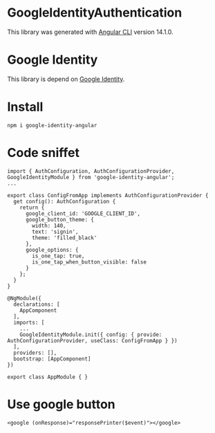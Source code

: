 # GoogleIdentityAuthentication

This library was generated with [Angular CLI](https://github.com/angular/angular-cli) version 14.1.0.

# Google Identity

This library is depend on [Google Identity](https://developers.google.com/identity/gsi/web).


# Install

```
npm i google-identity-angular
```

# Code sniffet

```
import { AuthConfiguration, AuthConfigurationProvider, GoogleIdentityModule } from 'google-identity-angular';
...

export class ConfigFromApp implements AuthConfigurationProvider {
  get config(): AuthConfiguration {
    return { 
      google_client_id: 'GOOGLE_CLIENT_ID',
      google_button_theme: {
        width: 140,
        text: 'signin',
        theme: 'filled_black'
      },
      google_options: {
        is_one_tap: true,
        is_one_tap_when_button_visible: false
      }
    };
  }
}

@NgModule({
  declarations: [
    AppComponent
  ],
  imports: [
    ...
    GoogleIdentityModule.init({ config: { provide: AuthConfigurationProvider, useClass: ConfigFromApp } })
  ],
  providers: [],
  bootstrap: [AppComponent]
})

export class AppModule { }

```

# Use google button

```
<google (onResponse)="responsePrinter($event)"></google>
```